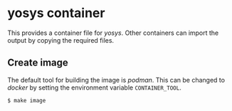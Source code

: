 # yosys container

This provides a container file for *yosys*.
Other containers can import the output by copying the required files.

## Create image

The default tool for building the image is *podman*.
This can be changed to *docker* by setting the environment variable
`CONTAINER_TOOL`.

```console
$ make image
```

